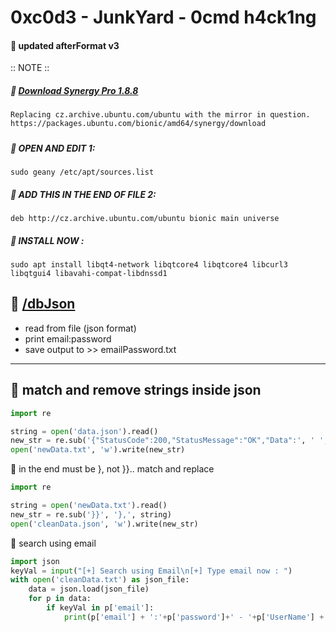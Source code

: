 # 0xc0d3 - JunkYard - 0cmd h4ck1ng
#### 🔸 updated afterFormat v3

:: NOTE ::

##### 🔸 [ Download Synergy Pro 1.8.8 ](https://sourceforge.net/projects/synergy-stable-builds/)

    Replacing cz.archive.ubuntu.com/ubuntu with the mirror in question. 
    https://packages.ubuntu.com/bionic/amd64/synergy/download

##### 
    
##### 🔸 OPEN AND EDIT  1: 
`sudo geany /etc/apt/sources.list`
##### 🔸 ADD THIS IN THE END OF FILE 2: 
`deb http://cz.archive.ubuntu.com/ubuntu bionic main universe`
##### 🔸 INSTALL NOW  : 
`sudo apt install libqt4-network libqtcore4 libqtcore4 libcurl3 libqtgui4 libavahi-compat-libdnssd1`


## 🔸 [/dbJson](https://github.com/t4t34m/0xc0d3/tree/main/dbJson)
* read from file (json format)
* print email:password
* save output to >> emailPassword.txt

---
## 🔸 match and remove strings inside json 
```python
import re

string = open('data.json').read()
new_str = re.sub('{"StatusCode":200,"StatusMessage":"OK","Data":', ' ', string)
open('newData.txt', 'w').write(new_str)
```
🔸 in the end must be }, not }}.. match and replace
```python
import re

string = open('newData.txt').read()
new_str = re.sub('}}', '},', string)
open('cleanData.json', 'w').write(new_str)
```
🔸 search using email
```python
import json
keyVal = input("[+] Search using Email\n[+] Type email now : ")
with open('cleanData.txt') as json_file:
    data = json.load(json_file)
    for p in data:
        if keyVal in p['email']:
            print(p['email'] + ':'+p['password']+' - '+p['UserName'] + ' - ' + p['MobileNo'])
```
